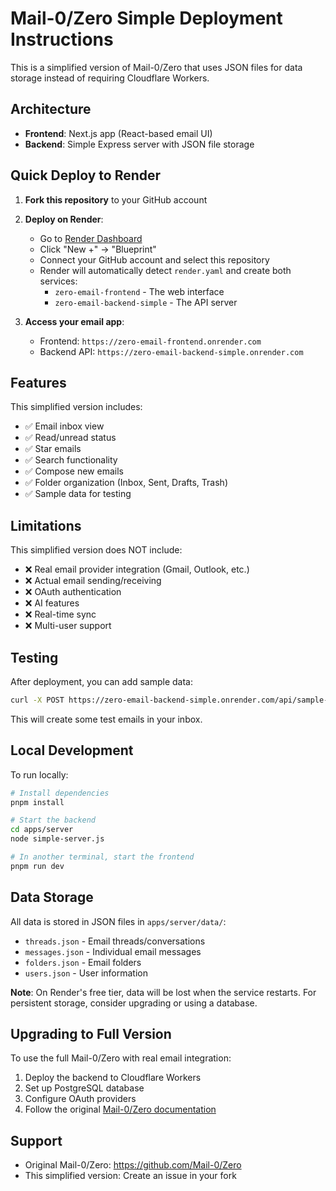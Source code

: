 # Mail-0/Zero Simple Deployment Instructions

This is a simplified version of Mail-0/Zero that uses JSON files for data storage instead of requiring Cloudflare Workers.

## Architecture

- **Frontend**: Next.js app (React-based email UI)
- **Backend**: Simple Express server with JSON file storage

## Quick Deploy to Render

1. **Fork this repository** to your GitHub account

2. **Deploy on Render**:
   - Go to [Render Dashboard](https://dashboard.render.com)
   - Click "New +" → "Blueprint"
   - Connect your GitHub account and select this repository
   - Render will automatically detect `render.yaml` and create both services:
     - `zero-email-frontend` - The web interface
     - `zero-email-backend-simple` - The API server

3. **Access your email app**:
   - Frontend: `https://zero-email-frontend.onrender.com`
   - Backend API: `https://zero-email-backend-simple.onrender.com`

## Features

This simplified version includes:
- ✅ Email inbox view
- ✅ Read/unread status
- ✅ Star emails
- ✅ Search functionality
- ✅ Compose new emails
- ✅ Folder organization (Inbox, Sent, Drafts, Trash)
- ✅ Sample data for testing

## Limitations

This simplified version does NOT include:
- ❌ Real email provider integration (Gmail, Outlook, etc.)
- ❌ Actual email sending/receiving
- ❌ OAuth authentication
- ❌ AI features
- ❌ Real-time sync
- ❌ Multi-user support

## Testing

After deployment, you can add sample data:

```bash
curl -X POST https://zero-email-backend-simple.onrender.com/api/sample-data
```

This will create some test emails in your inbox.

## Local Development

To run locally:

```bash
# Install dependencies
pnpm install

# Start the backend
cd apps/server
node simple-server.js

# In another terminal, start the frontend
pnpm run dev
```

## Data Storage

All data is stored in JSON files in `apps/server/data/`:
- `threads.json` - Email threads/conversations
- `messages.json` - Individual email messages
- `folders.json` - Email folders
- `users.json` - User information

**Note**: On Render's free tier, data will be lost when the service restarts. For persistent storage, consider upgrading or using a database.

## Upgrading to Full Version

To use the full Mail-0/Zero with real email integration:
1. Deploy the backend to Cloudflare Workers
2. Set up PostgreSQL database
3. Configure OAuth providers
4. Follow the original [Mail-0/Zero documentation](https://github.com/Mail-0/Zero)

## Support

- Original Mail-0/Zero: https://github.com/Mail-0/Zero
- This simplified version: Create an issue in your fork 